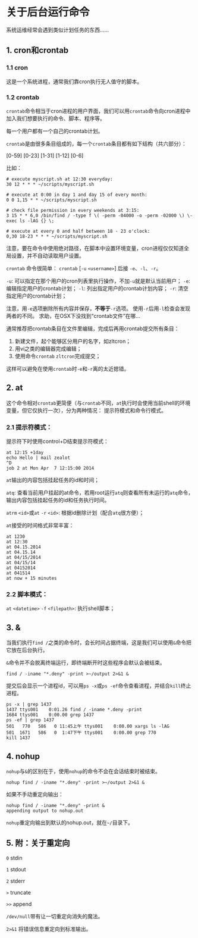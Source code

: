 # 关于后台运行命令

系统运维经常会遇到类似计划任务的东西……

## 1. cron和crontab

### 1.1 cron

这是一个系统进程，通常我们靠cron执行无人值守的脚本。

### 1.2 crontab

`crontab`命令相当于cron进程的用户界面，我们可以用`crontab`命令向cron进程中加入我们想要执行的命令、脚本、程序等。

每一个用户都有一个自己的crontab计划。

`crontab`是由很多条目组成的，每一个`crontab`条目都有如下结构（共六部分）：

<minutes>[0-59] <hours>[0-23] <days>[1-31] <months>[1-12] <weeks>[0-6] <command>

比如：

    # execute myscript.sh at 12:30 everyday:
    30 12 * * * ~/scripts/myscript.sh

    # execute at 0:00 in day 1 and day 15 of every month:
    0 0 1,15 * * ~/scripts/myscript.sh

    # check file permission in every weekends at 3:15:
    3 15 * * 6,0 /bin/find / -type f \( -perm -04000 -o -perm -02000 \) \-exec ls -lAG {} \;

    # execute at every 0 and half between 18 - 23 o'clock:
    0,30 18-23 * * * ~/scripts/myscript.sh

注意，要在命令中使用绝对路径，在脚本中设置环境变量，cron进程仅仅知道全局设置，并不自动读取用户设置。

`crontab` 命令很简单：
`crontab` [`-u` `<username>`] 后接 `-e`、`-l`、`-r`。

`-u`: 可以指定在那个用户的cron列表里执行操作，不加`-u`就是默认当前用户；
`-e`: 编辑指定用户的crontab计划；
`-l`: 列出指定用户的crontab计划内容；
`-r`: 清空指定用户的crontab计划；

注意，用`-e`选项删除所有内容并保存，**不等于**`-r`选项。
使用`-r`后用`-l`检查会发现两者的不同。
求助，在OSX下没找到“crontab文件”在哪…

通常推荐把crontab条目在文件里编辑，完成后再用crontab提交所有条目：

1. 新建文件，起个能够区分用户的名字，如zltcron；
2. 用vi之类的编辑器完成编辑；
3. 使用命令`crontab` `zltcron`完成提交；

这样可以避免在使用`crontab`时`-e`和`-r`离的太近摁错。

## 2. at

这个命令相对`crontab`更简便（与`crontab`不同，`at`执行时会使用当前shell的环境变量，但它仅执行一次），分为两种情况：
提示符模式和命令行模式。

### 2.1 提示符模式：

提示符下时使用control+D结束提示符模式：

    at 12:15 +1day
    echo Hello | mail zealot
    ^D
    job 2 at Mon Apr  7 12:15:00 2014

`at`输出的内容包括挂起任务的id和时间；

`atq`: 查看当前用户挂起的at命令，若用root运行`atq`则查看所有未运行的`atq`命令，输出内容包括挂起任务的id和任务执行时间。

`atrm` `<id>`或`at` `-r` `<id>`: 根据id删除计划（配合`atq`很方便）；

`at`接受的时间格式非常丰富：

    at 1230
    at 12:30
    at 04.15.2014
    at 04.15.14
    at 04/15/2014
    at 04/15/14
    at 04152014
    at 041514
    at now + 15 minutes

### 2.2 脚本模式：

`at` `<datetime>` `-f` `<filepath>`: 执行shell脚本；

## 3. &

当我们执行`find /`之类的命令时，会长时间占据终端，这是我们可以使用`&`命令把它放在后台执行。

`&`命令并不会脱离终端运行，即终端断开时这些程序会默认会被结束。


    find / -iname "*.deny" -print >~/output 2>&1 &

提交后会显示一个进程id，可以用`ps -x`或`ps -ef`命令查看进程，并结合`kill`终止进程。

    ps -x | grep 1437
    1437 ttys001    0:01.26 find / -iname *.deny -print
    1684 ttys001    0:00.00 grep 1437
    ps -ef | grep 1437
    501   770   586   0 11:45上午 ttys001    0:00.00 xargs ls -lAG
    501  1671   586   0  1:47下午 ttys001    0:00.00 grep 770
    kill 1437

## 4. nohup

`nohup`与`&`的区别在于，使用`nohup`的命令不会在会话结束时被结束。

    nohup find / -iname "*.deny" -print >~/output 2>&1 &

如果不手动重定向输出：

    nohup find / -iname "*.deny" -print &
    appending output to nohup.out

`nohup`重定向输出到默认的nohup.out，就在`~/`目录下。

## 5. 附：关于重定向

`0`   stdin

`1`   stdout

`2`   stderr

`>`   truncate

`>>`  append

`/dev/null`带有让一切重定向消失的魔法。

`2>&1` 将错误信息重定向到标准输出。

